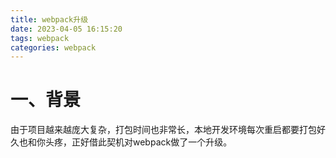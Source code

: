 ```yaml
---
title: webpack升级
date: 2023-04-05 16:15:20
tags: webpack
categories: webpack
---
```

# 一、背景
由于项目越来越庞大复杂，打包时间也非常长，本地开发环境每次重启都要打包好久也和你头疼，正好借此契机对webpack做了一个升级。